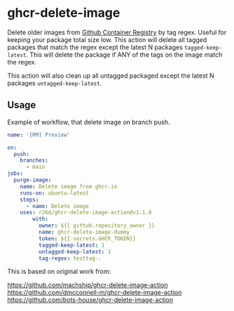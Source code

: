 # ghcr-delete-image

Delete older images from [Github Container Registry](https://github.com/features/packages) by tag regex. 
Useful for keeping your package total size low. This action will delete all tagged packages that match the regex except the latest N packages `tagged-keep-latest`. This will delete the package if ANY of the tags on the image match the regex.

This action will also clean up all untagged packaged except the latest N packages `untagged-keep-latest`.

## Usage 

Example of workflow, that delete image on branch push.

```yaml
name: '[RM] Preview'

on:
  push:
    branches:
      - main
jobs:
  purge-image:
    name: Delete image from ghcr.io
    runs-on: ubuntu-latest
    steps:
      - name: Delete image
	uses: r26d/ghcr-delete-image-action@v1.1.0
        with:
          owner: ${{ github.repository_owner }}
          name: ghcr-delete-image-dummy
          token: ${{ secrets.GHCR_TOKEN}}
          tagged-keep-latest: 1
          untagged-keep-latest: 1
          tag-regex: testtag-.
```


This is based on original work from:

https://github.com/machship/ghcr-delete-image-action 
https://github.com/dmcconnell-m/ghcr-delete-image-action
https://github.com/bots-house/ghcr-delete-image-action
